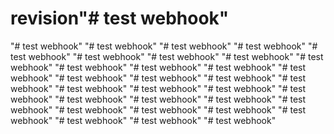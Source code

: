 # revision"# test webhook" 
"# test webhook" 
"# test webhook" 
"# test webhook" 
"# test webhook" 
"# test webhook" 
"# test webhook" 
"# test webhook" 
"# test webhook" 
"# test webhook" 
"# test webhook" 
"# test webhook" 
"# test webhook" 
"# test webhook" 
"# test webhook" 
"# test webhook" 
"# test webhook" 
"# test webhook" 
"# test webhook" 
"# test webhook" 
"# test webhook" 
"# test webhook" 
"# test webhook" 
"# test webhook" 
"# test webhook" 
"# test webhook" 
"# test webhook" 
"# test webhook" 
"# test webhook" 
"# test webhook" 
"# test webhook" 
"# test webhook" 
"# test webhook" 
